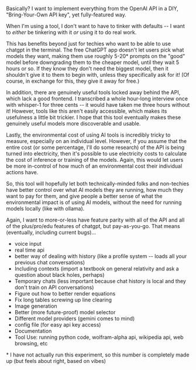 Basically? I want to implement everything from the OpenAI API in a DIY, "Bring-Your-Own API key", yet fully-featured way. 

When I'm using a tool, I don't want to have to tinker with defaults -- I want to *either* be tinkering with it *or* using it to do real work. 

This has benefits beyond just for techies who want to be able to use chatgpt in the terminal. The free ChatGPT app doesn't let users pick what models they want, making them use roughly 5-20\* prompts on the "good" model before downgrading them to the cheaper model, until they wait 5 hours or so. If they know they don't need the biggest model, then it shouldn't give it to them to begin with, unless they specifically ask for it! (Of course, in exchange for this, they give it away for free.) 

In addition, there are genuinely useful tools locked away behind the API, which lack a good frontend. I transcribed a whole hour-long interview once with whisper-1 for three cents -- it would have taken me three hours without it! However, tools like this aren't easily accessible, which makes its usefulness a little bit trickier. I hope that this tool eventually makes these genuinely useful models more discoverable and usable. 

Lastly, the environmental cost of using AI tools is incredibly tricky to measure, especially on an individual level. However, if you assume that the entire cost (or some percentage, I'll do some research) of the API is being turned into electricity, then it's possible to use electricity costs to calculate the cost of inference or training of the models. Again, this would let users be more in-control of how much of an environmental cost their individual actions have. 

So, this tool will hopefully let both technically-minded folks and non-techies have better control over what AI models they are running, how much they want to pay for them, and give people a better sense of what the environmental impact is of using AI models, without the need for running models locally (like with ollama). 

Again, I want to more-or-less have feature parity with all of the API and all of the plus/pro/edu features of chatgpt, but pay-as-you-go. That means (eventually, including current bugs)...
 - voice input
 - real time api
 - better way of dealing with history (like a profile system -- loads all your previous chat conversations)
 - Including contexts (import a textbook on general relativity and ask a question about black holes, perhaps)
 - Temporary chats (less important because chat history is local and they don't train on API conversations)
 - Figure out how to better render equations
 - Fix long tables screwing up line clearing
 - Image generation
 - Better (more future-proof) model selector
 - Different model providers (gemini comes to mind)
 - config file (for easy api key access) 
 - Documentation
 - Tool Use: running python code, wolfram-alpha api, wikipedia api, web browsing, etc

\* I have not actually run this experiment, so this number is completely made up (but feels about right, based on vibes)
